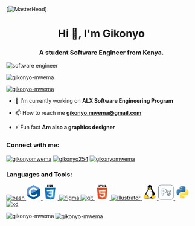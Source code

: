 [![MasterHead](https://encrypted-tbn0.gstatic.com/images?q=tbn:ANd9GcR_TYg6MEO6IAYcV_TNdx6QeTeCrQC181iV--2nZO34cH5JWIzANvUuap6u6g&s)]
<h1 align="center">Hi 👋, I'm Gikonyo</h1>
<h3 align="center">A student Software Engineer from Kenya.</h3>

<img src="https://encrypted-tbn0.gstatic.com/images?q=tbn:ANd9GcSkgNIgZwf3Ff-EGi4vv25UkZs-wdWgHZ2iqLJVWtRLU-QTLOEjTZDqw9E4bEwqTxmlZIs" alt="software engineer" width="50%" height="">


<p align="left"> <img src="https://komarev.com/ghpvc/?username=gikonyo-mwema&label=Profile%20views&color=0e75b6&style=flat" alt="gikonyo-mwema" /> </p>

<p align="left"> <a href="https://github.com/ryo-ma/github-profile-trophy"><img src="https://github-profile-trophy.vercel.app/?username=gikonyo-mwema" alt="gikonyo-mwema" /></a> </p>

- 🔭 I’m currently working on **ALX Software Engineering Program**

- 📫 How to reach me **gikonyo.mwema@gmail.com**

- ⚡ Fun fact **Am also a graphics designer**

<h3 align="left">Connect with me:</h3>
<p align="left">
<a href="https://twitter.com/gikonyomwema" target="blank"><img align="center" src="https://raw.githubusercontent.com/rahuldkjain/github-profile-readme-generator/master/src/images/icons/Social/twitter.svg" alt="gikonyomwema" height="30" width="40" /></a>
<a href="https://linkedin.com/in/gikonyo254" target="blank"><img align="center" src="https://raw.githubusercontent.com/rahuldkjain/github-profile-readme-generator/master/src/images/icons/Social/linked-in-alt.svg" alt="gikonyo254" height="30" width="40" /></a>
<a href="https://www.behance.net/gikonyomwema" target="blank"><img align="center" src="https://raw.githubusercontent.com/rahuldkjain/github-profile-readme-generator/master/src/images/icons/Social/behance.svg" alt="gikonyomwema" height="30" width="40" /></a>
</p>

<h3 align="left">Languages and Tools:</h3>
<p align="left"> <a href="https://www.gnu.org/software/bash/" target="_blank" rel="noreferrer"> <img src="https://www.vectorlogo.zone/logos/gnu_bash/gnu_bash-icon.svg" alt="bash" width="40" height="40"/> </a> <a href="https://www.cprogramming.com/" target="_blank" rel="noreferrer"> <img src="https://raw.githubusercontent.com/devicons/devicon/master/icons/c/c-original.svg" alt="c" width="40" height="40"/> </a> <a href="https://www.w3schools.com/css/" target="_blank" rel="noreferrer"> <img src="https://raw.githubusercontent.com/devicons/devicon/master/icons/css3/css3-original-wordmark.svg" alt="css3" width="40" height="40"/> </a> <a href="https://www.figma.com/" target="_blank" rel="noreferrer"> <img src="https://www.vectorlogo.zone/logos/figma/figma-icon.svg" alt="figma" width="40" height="40"/> </a> <a href="https://git-scm.com/" target="_blank" rel="noreferrer"> <img src="https://www.vectorlogo.zone/logos/git-scm/git-scm-icon.svg" alt="git" width="40" height="40"/> </a> <a href="https://www.w3.org/html/" target="_blank" rel="noreferrer"> <img src="https://raw.githubusercontent.com/devicons/devicon/master/icons/html5/html5-original-wordmark.svg" alt="html5" width="40" height="40"/> </a> <a href="https://www.adobe.com/in/products/illustrator.html" target="_blank" rel="noreferrer"> <img src="https://www.vectorlogo.zone/logos/adobe_illustrator/adobe_illustrator-icon.svg" alt="illustrator" width="40" height="40"/> </a> <a href="https://www.linux.org/" target="_blank" rel="noreferrer"> <img src="https://raw.githubusercontent.com/devicons/devicon/master/icons/linux/linux-original.svg" alt="linux" width="40" height="40"/> </a> <a href="https://www.photoshop.com/en" target="_blank" rel="noreferrer"> <img src="https://raw.githubusercontent.com/devicons/devicon/master/icons/photoshop/photoshop-line.svg" alt="photoshop" width="40" height="40"/> </a> <a href="https://www.python.org" target="_blank" rel="noreferrer"> <img src="https://raw.githubusercontent.com/devicons/devicon/master/icons/python/python-original.svg" alt="python" width="40" height="40"/> </a> <a href="https://www.adobe.com/products/xd.html" target="_blank" rel="noreferrer"> <img src="https://cdn.worldvectorlogo.com/logos/adobe-xd.svg" alt="xd" width="40" height="40"/> </a> </p>

<p><img align="left" src="https://github-readme-stats.vercel.app/api/top-langs?username=gikonyo-mwema&show_icons=true&locale=en&layout=compact" alt="gikonyo-mwema" /></p>

<p>&nbsp;<img align="center" src="https://github-readme-stats.vercel.app/api?username=gikonyo-mwema&show_icons=true&locale=en" alt="gikonyo-mwema" /></p>
